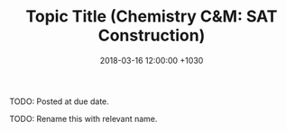 ﻿---
layout: post
title:  "Topic Title (Chemistry C&M: SAT Construction)"
date:   2018-03-16 12:00:00 +1030
categories: chemCM
---
TODO: Posted at due date.

TODO: Rename this with relevant name. 
